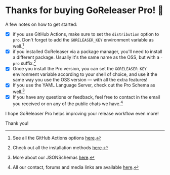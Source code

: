 # Thanks for buying GoReleaser Pro! 🥳

A few notes on how to get started:

- [x] if you use GitHub Actions, make sure to set the `distribution` option to
   `pro`. Don't forget to add the `GORELEASER_KEY` environment variable as
   well.[^actions]
- [x] if you installed GoReleaser via a package manager, you'll need to install a
   different package. Usually it's the same name as the OSS, but with a
   `-pro` suffix.[^install]
- [x] Once you install the Pro version, you can set the `GORELEASER_KEY`
   environment variable according to your shell of choice, and use it the same
   way you use the OSS version — with all the extra features!
- [x] If you use the YAML Language Server, check out the Pro Schema as
  well.[^schema]
- [x] If you have any questions or feedback, feel free to contact in the email you
  received or on any of the public chats we have.[^links]

I hope GoReleaser Pro helps improving your release workflow even more!

Thank you!

[^actions]: See all the GitHub Actions options [here](/ci/actions).
[^install]: Check out all the installation methods [here](/install).
[^schema]: More about our JSONSchemas [here](/customization/).
[^links]: All our contact, forums and media links are available [here](/links).
